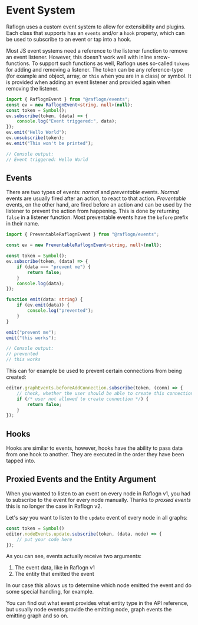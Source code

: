 # Event System

Raflogn uses a custom event system to allow for extensibility and plugins.
Each class that supports has an `events` and/or a `hook` property, which can be used to subscribe to an event or tap into a hook.

Most JS event systems need a reference to the listener function to remove an event listener.
However, this doesn't work well with inline arrow-functions.
To support such functions as well, Raflogn uses so-called `tokens` for adding and removing a listener.
The token can be any reference-type (for example and object, array, or `this` when you are in a class) or symbol.
It is provided when adding an event listener and provided again when removing the listener.

```ts
import { RaflognEvent } from "@raflogn/events";
const ev = new RaflognEvent<string, null>(null);
const token = Symbol();
ev.subscribe(token, (data) => {
    console.log("Event triggered:", data);
});
ev.emit("Hello World");
ev.unsubscribe(token);
ev.emit("This won't be printed");

// Console output:
// Event triggered: Hello World
```

## Events

There are two types of events: _normal_ and _preventable_ events.
_Normal_ events are usually fired after an action, to react to that action.
_Preventable_ events, on the other hand, are fired before an action and can be used by the listener to prevent the action from happening.
This is done by returning `false` in a listener function.
Most preventable events have the `before` prefix in their name.

```ts
import { PreventableRaflognEvent } from "@raflogn/events";

const ev = new PreventableRaflognEvent<string, null>(null);

const token = Symbol();
ev.subscribe(token, (data) => {
    if (data === "prevent me") {
        return false;
    }
    console.log(data);
});

function emit(data: string) {
    if (ev.emit(data)) {
        console.log("prevented");
    }
}

emit("prevent me");
emit("this works");

// Console output:
// prevented
// this works
```

This can for example be used to prevent certain connections from being created:

```ts
editor.graphEvents.beforeAddConnection.subscribe(token, (conn) => {
    // check, whether the user should be able to create this connection.
    if (/* user not allowed to create connection */) {
        return false;
    }
});
```

## Hooks

Hooks are similar to events, however, hooks have the ability to pass data from one hook to another.
They are executed in the order they have been tapped into.

## Proxied Events and the Entity Argument

When you wanted to listen to an event on every node in Raflogn v1, you had to subscribe to the event for every node manually.
Thanks to _proxied events_ this is no longer the case in Raflogn v2.

Let's say you want to listen to the `update` event of every node in all graphs:

```ts
const token = Symbol()
editor.nodeEvents.update.subscribe(token, (data, node) => {
    // put your code here
});
```

As you can see, events actually receive two arguments:
1. The event data, like in Raflogn v1
2. The entity that emitted the event

In our case this allows us to determine which node emitted the event and do some special handling, for example.

You can find out what event provides what entity type in the API reference, but usually node events provide the emitting node, graph events the emitting graph and so on.
